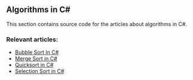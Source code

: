 ## Algorithms in C#

This section contains source code for the articles about algorithms in C#.

### Relevant articles:

- [Bubble Sort In C#](https://code-maze.com/csharp-bubble-sort/)
- [Merge Sort in C#](https://code-maze.com/csharp-merge-sort/)
- [Quicksort in C#](https://code-maze.com/csharp-quicksort-algorithm/)
- [Selection Sort in C#](https://code-maze.com/csharp-selection-sort/)
